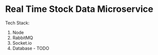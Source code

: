 # Real Time Stock Data Microservice

Tech Stack:

1. Node
2. RabbitMQ
3. Socket.io
4. Database - TODO
